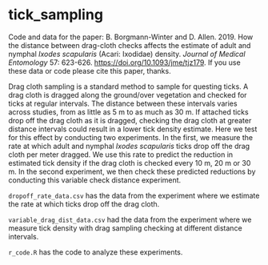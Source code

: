# tick_sampling
Code and data for the paper: B. Borgmann-Winter and D. Allen. 2019. How the distance between drag-cloth checks affects the estimate of adult and nymphal _Ixodes scapularis_ (Acari: Ixodidae) density. _Journal of Medical Entomology_ 57: 623-626. https://doi.org/10.1093/jme/tjz179. If you use these data or code please cite this paper, thanks.

Drag cloth sampling is a standard method to sample for questing ticks. A drag cloth is dragged along the ground/over vegetation and checked for ticks at regular intervals. The distance between these intervals varies across studies, from as little as 5 m to as much as 30 m. If attached ticks drop off the drag cloth as it is dragged, checking the drag cloth at greater distance intervals could result in a lower tick density estimate. Here we test for this effect by conducting two experiments. In the first, we measure the rate at which adult and nymphal _Ixodes scapularis_ ticks drop off the drag cloth per meter dragged. We use this rate to predict the reduction in estimated tick density if the drag cloth is checked every 10 m, 20 m or 30 m. In the second experiment, we then check these predicted reductions by conducting this variable check distance experiment. 

`dropoff_rate_data.csv` has the data from the experiment where we estimate the rate at which ticks drop off the drag cloth.

`variable_drag_dist_data.csv` had the data from the experiment where we measure tick density with drag sampling checking at different distance intervals.

`r_code.R` has the code to analyze these experiments.
